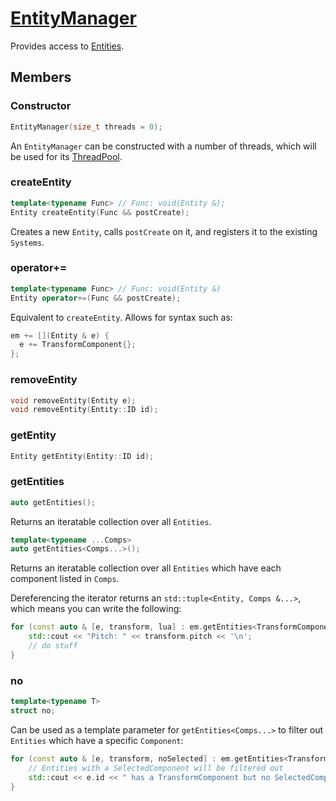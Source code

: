 # [EntityManager](EntityManager.hpp)

Provides access to [Entities](Entity.md).

## Members

### Constructor

```cpp
EntityManager(size_t threads = 0);
```
An `EntityManager` can be constructed with a number of threads, which will be used for its [ThreadPool](https://github.com/phisko/putils/blob/master/ThreadPool.hpp).

### createEntity

```cpp
template<typename Func> // Func: void(Entity &);
Entity createEntity(Func && postCreate);
```

Creates a new `Entity`, calls `postCreate` on it, and registers it to the existing `Systems`.

### operator+=

```cpp
template<typename Func> // Func: void(Entity &)
Entity operator+=(Func && postCreate);
```

Equivalent to `createEntity`. Allows for syntax such as:

```cpp
em += [](Entity & e) {
  e += TransformComponent{};
};
```

### removeEntity

```cpp
void removeEntity(Entity e);
void removeEntity(Entity::ID id);
```

### getEntity

```cpp
Entity getEntity(Entity::ID id);
```

### getEntities

```cpp
auto getEntities();
```

Returns an iteratable collection over all `Entities`.

```cpp
template<typename ...Comps>
auto getEntities<Comps...>();
```

Returns an iteratable collection over all `Entities` which have each component listed in `Comps`.

Dereferencing the iterator returns an `std::tuple<Entity, Comps &...>`, which means you can write the following:
```cpp
for (const auto & [e, transform, lua] : em.getEntities<TransformComponent, LuaComponent>()) {
    std::cout << "Pitch: " << transform.pitch << '\n';
    // do stuff
}
```

### no

```cpp
template<typename T>
struct no;
```

Can be used as a template parameter for `getEntities<Comps...>` to filter out `Entities` which have a specific `Component`:

```cpp
for (const auto & [e, transform, noSelected] : em.getEntities<TransformComponent, no<SelectedComponent>>) {
    // Entities with a SelectedComponent will be filtered out
    std::cout << e.id << " has a TransformComponent but no SelectedComponent" << '\n';
}
```